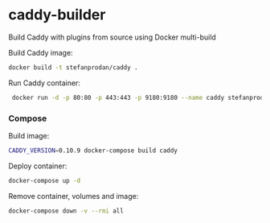 # caddy-builder

Build Caddy with plugins from source using Docker multi-build

Build Caddy image:

```bash
docker build -t stefanprodan/caddy .
```

Run Caddy container:

```bash
 docker run -d -p 80:80 -p 443:443 -p 9180:9180 --name caddy stefanprodan/caddy
```

### Compose

Build image:

```bash
CADDY_VERSION=0.10.9 docker-compose build caddy
```

Deploy container:

```bash
docker-compose up -d
```

Remove container, volumes and image:

```bash
docker-compose down -v --rmi all
```
